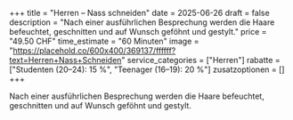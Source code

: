 +++
title = "Herren – Nass schneiden"
date = 2025-06-26
draft = false
description = "Nach einer ausführlichen Besprechung werden die Haare befeuchtet, geschnitten und auf Wunsch geföhnt und gestylt."
price = "49.50 CHF"
time_estimate = "60 Minuten"
image = "https://placehold.co/600x400/369137/ffffff?text=Herren+Nass+Schneiden"
service_categories = ["Herren"]
rabatte = ["Studenten (20–24): 15 %", "Teenager (16–19): 20 %"]
zusatzoptionen = []
+++

Nach einer ausführlichen Besprechung werden die Haare befeuchtet, geschnitten und auf Wunsch geföhnt und gestylt.
